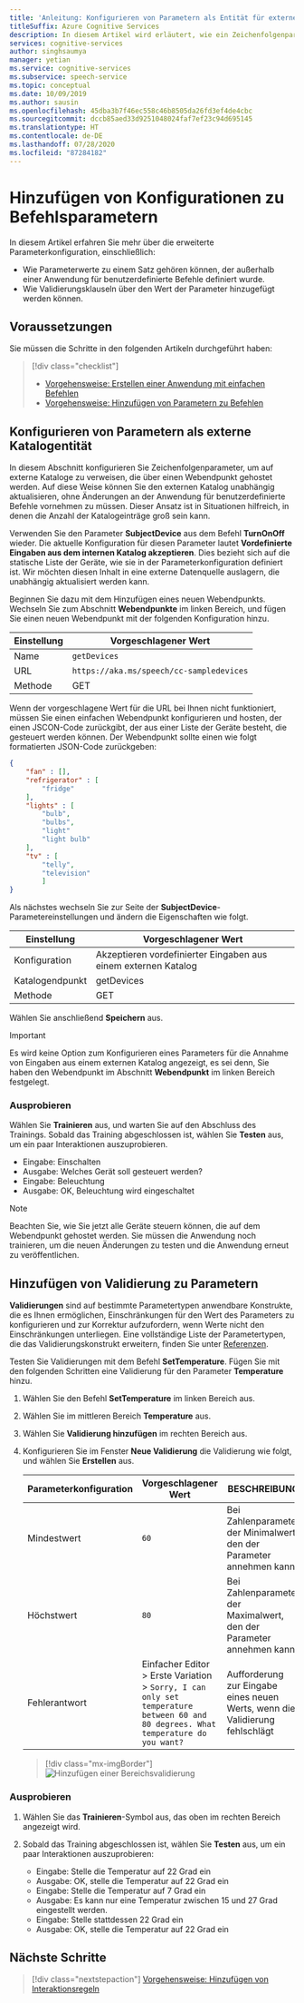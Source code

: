```yaml
---
title: 'Anleitung: Konfigurieren von Parametern als Entität für externe Entitäten'
titleSuffix: Azure Cognitive Services
description: In diesem Artikel wird erläutert, wie ein Zeichenfolgenparameter so konfiguriert wird, dass er sich auf einen Katalog bezieht, der über einen Webendpunkt verfügbar gemacht wird.
services: cognitive-services
author: singhsaumya
manager: yetian
ms.service: cognitive-services
ms.subservice: speech-service
ms.topic: conceptual
ms.date: 10/09/2019
ms.author: sausin
ms.openlocfilehash: 45dba3b7f46ec558c46b8505da26fd3ef4de4cbc
ms.sourcegitcommit: dccb85aed33d9251048024faf7ef23c94d695145
ms.translationtype: HT
ms.contentlocale: de-DE
ms.lasthandoff: 07/28/2020
ms.locfileid: "87284182"
---
```

# <a name="add-configurations-to-commands-parameters"></a>Hinzufügen von Konfigurationen zu Befehlsparametern

In diesem Artikel erfahren Sie mehr über die erweiterte Parameterkonfiguration, einschließlich:

 - Wie Parameterwerte zu einem Satz gehören können, der außerhalb einer Anwendung für benutzerdefinierte Befehle definiert wurde.
 - Wie Validierungsklauseln über den Wert der Parameter hinzugefügt werden können.

## <a name="prerequisites"></a>Voraussetzungen

Sie müssen die Schritte in den folgenden Artikeln durchgeführt haben:

> [!div class="checklist"]
> * [Vorgehensweise: Erstellen einer Anwendung mit einfachen Befehlen](./how-to-custom-commands-create-application-with-simple-commands.md)
> * [Vorgehensweise: Hinzufügen von Parametern zu Befehlen](./how-to-custom-commands-add-parameters-to-commands.md)


## <a name="configure-parameter-as-external-catalog-entity"></a>Konfigurieren von Parametern als externe Katalogentität

In diesem Abschnitt konfigurieren Sie Zeichenfolgenparameter, um auf externe Kataloge zu verweisen, die über einen Webendpunkt gehostet werden. Auf diese Weise können Sie den externen Katalog unabhängig aktualisieren, ohne Änderungen an der Anwendung für benutzerdefinierte Befehle vornehmen zu müssen. Dieser Ansatz ist in Situationen hilfreich, in denen die Anzahl der Katalogeinträge groß sein kann.

Verwenden Sie den Parameter **SubjectDevice** aus dem Befehl **TurnOnOff** wieder. Die aktuelle Konfiguration für diesen Parameter lautet **Vordefinierte Eingaben aus dem internen Katalog akzeptieren**. Dies bezieht sich auf die statische Liste der Geräte, wie sie in der Parameterkonfiguration definiert ist. Wir möchten diesen Inhalt in eine externe Datenquelle auslagern, die unabhängig aktualisiert werden kann.

Beginnen Sie dazu mit dem Hinzufügen eines neuen Webendpunkts. Wechseln Sie zum Abschnitt **Webendpunkte** im linken Bereich, und fügen Sie einen neuen Webendpunkt mit der folgenden Konfiguration hinzu.

| Einstellung | Vorgeschlagener Wert |
|----|----|
| Name | `getDevices` |
| URL | `https://aka.ms/speech/cc-sampledevices` |
| Methode | GET |


Wenn der vorgeschlagene Wert für die URL bei Ihnen nicht funktioniert, müssen Sie einen einfachen Webendpunkt konfigurieren und hosten, der einen JSCON-Code zurückgibt, der aus einer Liste der Geräte besteht, die gesteuert werden können. Der Webendpunkt sollte einen wie folgt formatierten JSON-Code zurückgeben:
    
```json
{
    "fan" : [],
    "refrigerator" : [
        "fridge"
    ],
    "lights" : [
        "bulb",
        "bulbs",
        "light"
        "light bulb"
    ],
    "tv" : [
        "telly",
        "television"
        ]
}

```


Als nächstes wechseln Sie zur Seite der **SubjectDevice**-Parametereinstellungen und ändern die Eigenschaften wie folgt.

| Einstellung | Vorgeschlagener Wert |
| ----| ---- |
| Konfiguration | Akzeptieren vordefinierter Eingaben aus einem externen Katalog |                               
| Katalogendpunkt | getDevices |
| Methode | GET |

Wählen Sie anschließend **Speichern** aus.

> [!IMPORTANT]
> Es wird keine Option zum Konfigurieren eines Parameters für die Annahme von Eingaben aus einem externen Katalog angezeigt, es sei denn, Sie haben den Webendpunkt im Abschnitt **Webendpunkt** im linken Bereich festgelegt.

### <a name="try-it-out"></a>Ausprobieren

Wählen Sie **Trainieren** aus, und warten Sie auf den Abschluss des Trainings. Sobald das Training abgeschlossen ist, wählen Sie **Testen** aus, um ein paar Interaktionen auszuprobieren.

* Eingabe: Einschalten
* Ausgabe: Welches Gerät soll gesteuert werden?
* Eingabe: Beleuchtung
* Ausgabe: OK, Beleuchtung wird eingeschaltet

> [!NOTE]
> Beachten Sie, wie Sie jetzt alle Geräte steuern können, die auf dem Webendpunkt gehostet werden. Sie müssen die Anwendung noch trainieren, um die neuen Änderungen zu testen und die Anwendung erneut zu veröffentlichen.

## <a name="add-validation-to-parameters"></a>Hinzufügen von Validierung zu Parametern

**Validierungen** sind auf bestimmte Parametertypen anwendbare Konstrukte, die es Ihnen ermöglichen, Einschränkungen für den Wert des Parameters zu konfigurieren und zur Korrektur aufzufordern, wenn Werte nicht den Einschränkungen unterliegen. Eine vollständige Liste der Parametertypen, die das Validierungskonstrukt erweitern, finden Sie unter [Referenzen](./custom-commands-references.md).

Testen Sie Validierungen mit dem Befehl **SetTemperature**. Fügen Sie mit den folgenden Schritten eine Validierung für den Parameter **Temperature** hinzu.

1. Wählen Sie den Befehl **SetTemperature** im linken Bereich aus.
1. Wählen Sie im mittleren Bereich **Temperature** aus.
1. Wählen Sie **Validierung hinzufügen** im rechten Bereich aus.
1. Konfigurieren Sie im Fenster **Neue Validierung** die Validierung wie folgt, und wählen Sie **Erstellen** aus.


    | Parameterkonfiguration | Vorgeschlagener Wert | BESCHREIBUNG |
    | ---- | ---- | ---- |
    | Mindestwert | `60` | Bei Zahlenparameter der Minimalwert, den der Parameter annehmen kann |
    | Höchstwert | `80` | Bei Zahlenparameter der Maximalwert, den der Parameter annehmen kann |
    | Fehlerantwort |  Einfacher Editor > Erste Variation > `Sorry, I can only set temperature between 60 and 80 degrees. What temperature do you want?` | Aufforderung zur Eingabe eines neuen Werts, wenn die Validierung fehlschlägt |

    > [!div class="mx-imgBorder"]
    > ![Hinzufügen einer Bereichsvalidierung](media/custom-commands/add-validations-temperature.png)

### <a name="try-it-out"></a>Ausprobieren

1. Wählen Sie das **Trainieren**-Symbol aus, das oben im rechten Bereich angezeigt wird.

1. Sobald das Training abgeschlossen ist, wählen Sie **Testen** aus, um ein paar Interaktionen auszuprobieren:

    - Eingabe: Stelle die Temperatur auf 22 Grad ein
    - Ausgabe: OK, stelle die Temperatur auf 22 Grad ein
    - Eingabe: Stelle die Temperatur auf 7 Grad ein
    - Ausgabe: Es kann nur eine Temperatur zwischen 15 und 27 Grad eingestellt werden.
    - Eingabe: Stelle stattdessen 22 Grad ein
    - Ausgabe: OK, stelle die Temperatur auf 22 Grad ein

## <a name="next-steps"></a>Nächste Schritte

> [!div class="nextstepaction"]
> [Vorgehensweise: Hinzufügen von Interaktionsregeln](./how-to-custom-commands-add-interaction-rules.md)
